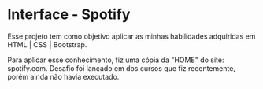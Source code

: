 # Interface - Spotify

Esse projeto tem como objetivo aplicar as minhas  habilidades adquiridas em HTML | CSS | Bootstrap. 

Para aplicar esse conhecimento, fiz uma cópia da "HOME" do site: spotify.com. 
Desafio foi lançado em dos cursos que fiz recentemente, porém ainda não havia executado. 

